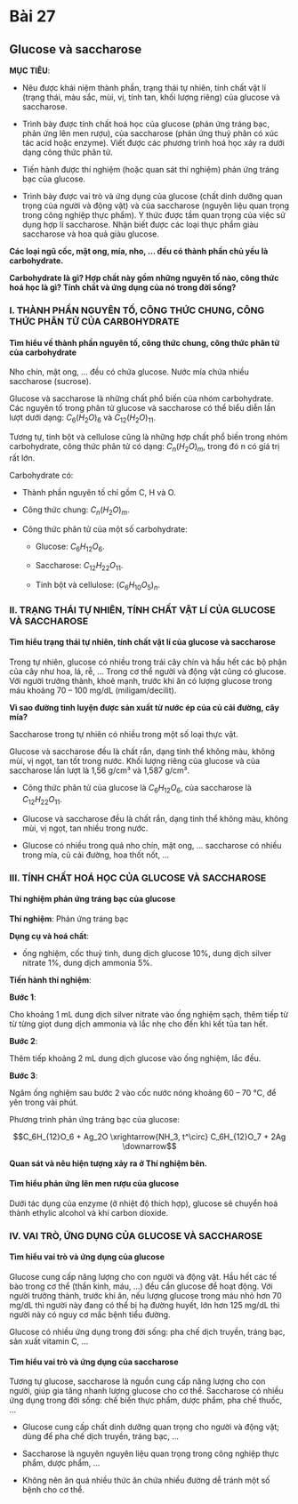 # Bài 27
## Glucose và saccharose

**MỤC TIÊU**:

*   Nêu được khái niệm thành phần, trạng thái tự nhiên, tính chất vật lí (trạng thái, màu sắc, mùi, vị, tính tan, khối lượng riêng) của glucose và saccharose.

*   Trình bày được tính chất hoá học của glucose (phản ứng tráng bạc, phản ứng lên men rượu), của saccharose (phản ứng thuỷ phân có xúc tác acid hoặc enzyme). Viết được các phương trình hoá học xảy ra dưới dạng công thức phân tử.

*   Tiến hành được thí nghiệm (hoặc quan sát thí nghiệm) phản ứng tráng bạc của glucose.

*   Trình bày được vai trò và ứng dụng của glucose (chất dinh dưỡng quan trọng của người và động vật) và của saccharose (nguyên liệu quan trọng trong công nghiệp thực phẩm). Y thức được tầm quan trọng của việc sử dụng hợp lí saccharose. Nhận biết được các loại thực phẩm giàu saccharose và hoa quả giàu glucose.

**Các loại ngũ cốc, mật ong, mía, nho, ... đều có thành phần chủ yếu là carbohydrate.**

**Carbohydrate là gì? Hợp chất này gồm những nguyên tố nào, công thức hoá học là gì? Tính chất và ứng dụng của nó trong đời sống?**

### I. THÀNH PHẦN NGUYÊN TỐ, CÔNG THỨC CHUNG, CÔNG THỨC PHÂN TỬ CỦA CARBOHYDRATE

#### Tìm hiểu về thành phần nguyên tố, công thức chung, công thức phân tử của carbohydrate

Nho chín, mật ong, ... đều có chứa glucose. Nước mía chứa nhiều saccharose (sucrose).

Glucose và saccharose là những chất phổ biến của nhóm carbohydrate. Các nguyên tố trong phân tử glucose và saccharose có thể biểu diễn lần lượt dưới dạng: $C_6(H_2O)_6$ và $C_{12}(H_2O)_{11}$.

Tương tự, tinh bột và cellulose cũng là những hợp chất phổ biến trong nhóm carbohydrate, công thức phân tử có dạng: $C_n(H_2O)_m$, trong đó n có giá trị rất lớn.

Carbohydrate có:

*   Thành phần nguyên tố chỉ gồm C, H và O.

*   Công thức chung: $C_n(H_2O)_m$.

*   Công thức phân tử của một số carbohydrate:

      - Glucose: $C_6H_{12}O_6$.

      - Saccharose: $C_{12}H_{22}O_{11}$.

      - Tinh bột và cellulose: $(C_6H_{10}O_5)_n$.

### II. TRẠNG THÁI TỰ NHIÊN, TÍNH CHẤT VẬT LÍ CỦA GLUCOSE VÀ SACCHAROSE

#### Tìm hiểu trạng thái tự nhiên, tính chất vật lí của glucose và saccharose

Trong tự nhiên, glucose có nhiều trong trái cây chín và hầu hết các bộ phận của cây như hoa, lá, rễ, ... Trong cơ thể người và động vật cũng có glucose. Với người trưởng thành, khoẻ mạnh, trước khi ăn có lượng glucose trong máu khoảng 70 – 100 mg/dL (miligam/decilit).

**Vì sao đường tinh luyện được sản xuất từ nước ép của củ cải đường, cây mía?**

Saccharose trong tự nhiên có nhiều trong một số loại thực vật.

Glucose và saccharose đều là chất rắn, dạng tinh thể không màu, không mùi, vị ngọt, tan tốt trong nước. Khối lượng riêng của glucose và của saccharose lần lượt là 1,56 g/cm³ và 1,587 g/cm³.

*   Công thức phân tử của glucose là $C_6H_{12}O_6$, của saccharose là $C_{12}H_{22}O_{11}$.

*   Glucose và saccharose đều là chất rắn, dạng tinh thể không màu, không mùi, vị ngọt, tan nhiều trong nước.

*   Glucose có nhiều trong quả nho chín, mật ong, ... saccharose có nhiều trong mía, củ cải đường, hoa thốt nốt, ...

### III. TÍNH CHẤT HOÁ HỌC CỦA GLUCOSE VÀ SACCHAROSE

#### Thí nghiệm phản ứng tráng bạc của glucose

**Thí nghiệm**: Phản ứng tráng bạc

**Dụng cụ và hoá chất**:

*   ống nghiệm, cốc thuỷ tinh, dung dịch glucose 10%, dung dịch silver nitrate 1%, dung dịch ammonia 5%.

**Tiến hành thí nghiệm**:

**Bước 1**:

Cho khoảng 1 mL dung dịch silver nitrate vào ống nghiệm sạch, thêm tiếp từ từ từng giọt dung dịch ammonia và lắc nhẹ cho đến khi kết tủa tan hết.

**Bước 2**:

Thêm tiếp khoảng 2 mL dung dịch glucose vào ống nghiệm, lắc đều.

**Bước 3**:

Ngâm ống nghiệm sau bước 2 vào cốc nước nóng khoảng 60 – 70 °C, để yên trong vài phút.

Phương trình phản ứng tráng bạc của glucose:

$$C_6H_{12}O_6 + Ag_2O \xrightarrow{NH_3, t^\circ} C_6H_{12}O_7 + 2Ag \downarrow$$

**Quan sát và nêu hiện tượng xảy ra ở Thí nghiệm bên.**

#### Tìm hiểu phản ứng lên men rượu của glucose

Dưới tác dụng của enzyme (ở nhiệt độ thích hợp), glucose sẽ chuyển hoá thành ethylic alcohol và khí carbon dioxide.

### IV. VAI TRÒ, ỨNG DỤNG CỦA GLUCOSE VÀ SACCHAROSE

#### Tìm hiểu vai trò và ứng dụng của glucose

Glucose cung cấp năng lượng cho con người và động vật. Hầu hết các tế bào trong cơ thể (thần kinh, máu, ...) đều cần glucose để hoạt động. Với người trưởng thành, trước khi ăn, nếu lượng glucose trong máu nhỏ hơn 70 mg/dL thì người này đang có thể bị hạ đường huyết, lớn hơn 125 mg/dL thì người này có nguy cơ mắc bệnh tiểu đường.

Glucose có nhiều ứng dụng trong đời sống: pha chế dịch truyền, tráng bạc, sản xuất vitamin C, ...

#### Tìm hiểu vai trò và ứng dụng của saccharose

Tương tự glucose, saccharose là nguồn cung cấp năng lượng cho con người, giúp gia tăng nhanh lượng glucose cho cơ thể. Saccharose có nhiều ứng dụng trong đời sống: chế biến thực phẩm, dược phẩm, pha chế thuốc, ...

*   Glucose cung cấp chất dinh dưỡng quan trọng cho người và động vật; dùng để pha chế dịch truyền, tráng bạc, ...

*   Saccharose là nguyên nguyên liệu quan trọng trong công nghiệp thực phẩm, dược phẩm, ...

*   Không nên ăn quá nhiều thức ăn chứa nhiều đường dễ tránh một số bệnh cho cơ thể.
